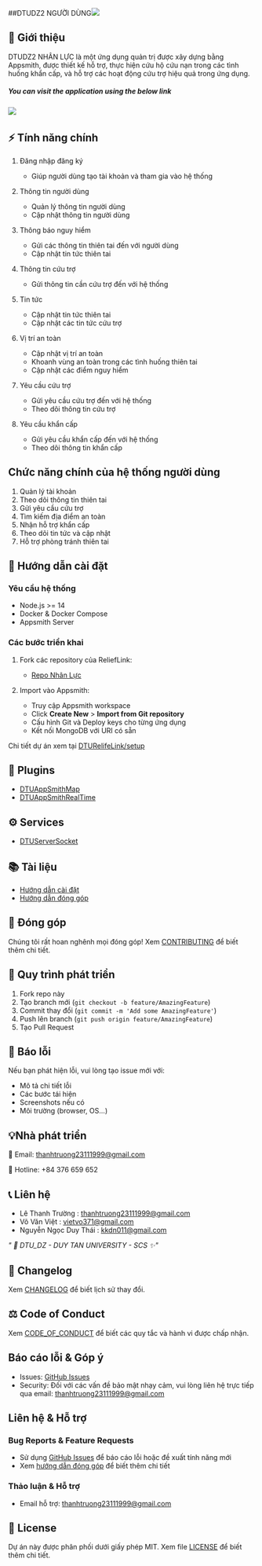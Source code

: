##DTUDZ2 NGƯỜI DÙNG![](https://github.com/Truongpyeo/DTURelifeLink/raw/master/assets/images/Reliefbanner.png)
## 📝 Giới thiệu
DTUDZ2 NHÂN LỰC là một ứng dụng quản trị được xây dựng bằng Appsmith, được thiết kế hỗ trợ, thực hiện cứu hộ cứu nạn trong các tình huống khẩn cấp, và hỗ trợ các hoạt động cứu trợ hiệu quả trong ứng dụng.
##### You can visit the application using the below link

###### [![](https://assets.appsmith.com/git-sync/Buttons.svg) ](https://dz1.dzfullstack.com/app/dtudz2-nguoidung/trang-chu-6750f44df0b1ed2b4a0eb675?branch=master&environment=production)
## ⚡ Tính năng chính

1.  Đăng nhập đăng ký
    - Giúp người dùng tạo tài khoản và tham gia vào hệ thống

2. Thông tin người dùng
    - Quản lý thông tin người dùng
    - Cập nhật thông tin người dùng

3. Thông báo nguy hiểm 
    - Gửi các thông tin thiên tai đến với người dùng
    - Cập nhật tin tức thiên tai 

4. Thông tin cứu trợ
    - Gửi thông tin cần cứu trợ đến với hệ thống

5. Tin tức
    - Cập nhật tin tức thiên tai
    - Cập nhật các tin tức cứu trợ

6. Vị trí an toàn
    - Cập nhật vị trí an toàn
    - Khoanh vùng an toàn trong các tình huống thiên tai
    - Cập nhật các điểm nguy hiểm

6. Yêu cầu cứu trợ
    - Gửi yêu cầu cứu trợ đến với hệ thống
    - Theo dõi thông tin cứu trợ

7. Yêu cầu khẩn cấp
    - Gửi yêu cầu khẩn cấp đến với hệ thống
    - Theo dõi thông tin khẩn cấp

## Chức năng chính của hệ thống người dùng
1. Quản lý tài khoản
2. Theo dõi thông tin thiên tai
3. Gửi yêu cầu cứu trợ
4. Tìm kiếm địa điểm an toàn
5. Nhận hỗ trợ khẩn cấp
6. Theo dõi tin tức và cập nhật
7. Hỗ trợ phòng tránh thiên tai

## 🚀 Hướng dẫn cài đặt

### Yêu cầu hệ thống
- Node.js >= 14
- Docker & Docker Compose 
- Appsmith Server

### Các bước triển khai
1. Fork các repository của ReliefLink:
   - [Repo Nhân Lực](https://github.com/Truongpyeo/DTUDZ2_NguoiDung)

2. Import vào Appsmith:
   - Truy cập Appsmith workspace
   - Click **Create New** > **Import from Git repository**
   - Cấu hình Git và Deploy keys cho từng ứng dụng
   - Kết nối MongoDB với URI có sẵn

Chi tiết dự án xem tại [DTURelifeLink/setup](https://github.com/Truongpyeo/DTURelifeLink/blob/master/docs/setup.md)

## 🧩 Plugins
- [DTUAppSmithMap](https://www.npmjs.com/package/dtuappsmithmap)
- [DTUAppSmithRealTime]()

## ⚙️ Services
- [DTUServerSocket](https://github.com/Truongpyeo/DTUServerSocket)


## 📚 Tài liệu
- [Hướng dẫn cài đặt](https://github.com/Truongpyeo/DTURelifeLink/blob/master/docs/setup.md)
- [Hướng dẫn đóng góp](https://github.com/Truongpyeo/DTURelifeLink/blob/master/CONTRIBUTING.md)

## 🤝 Đóng góp
Chúng tôi rất hoan nghênh mọi đóng góp! Xem [CONTRIBUTING](https://github.com/Truongpyeo/DTURelifeLink/blob/master/CONTRIBUTING.md) để biết thêm chi tiết.

## 🔄 Quy trình phát triển
1. Fork repo này
2. Tạo branch mới (`git checkout -b feature/AmazingFeature`)
3. Commit thay đổi (`git commit -m 'Add some AmazingFeature'`)
4. Push lên branch (`git push origin feature/AmazingFeature`) 
5. Tạo Pull Request

## 🐛 Báo lỗi
Nếu bạn phát hiện lỗi, vui lòng tạo issue mới với:
- Mô tả chi tiết lỗi
- Các bước tái hiện
- Screenshots nếu có
- Môi trường (browser, OS...)

## 💡Nhà phát triển

📧 Email: thanhtruong23111999@gmail.com 

📱 Hotline: +84 376 659 652

## 📞 Liên hệ
- Lê Thanh Trường       :  <u>thanhtruong23111999@gmail.com</u>
- Võ Văn Việt           :  <u>vietvo371@gmail.com</u>
- Nguyễn Ngọc Duy Thái  :  <u>kkdn011@gmail.com</u>

*" 🏫 DTU_DZ - DUY TAN UNIVERSITY - SCS ✨"*

## 📜 Changelog
Xem [CHANGELOG](https://github.com/Truongpyeo/DTURelifeLink/blob/master/CHANGELOG.md) để biết lịch sử thay đổi.

## ⚖️ Code of Conduct
Xem [CODE_OF_CONDUCT](https://github.com/Truongpyeo/DTURelifeLink/blob/master/CODE_OF_CONDUCT.md) để biết các quy tắc và hành vi được chấp nhận.

## Báo cáo lỗi & Góp ý
- Issues: [GitHub Issues](https://github.com/Truongpyeo/DTURelifeLink/issues)
- Security: Đối với các vấn đề bảo mật nhạy cảm, vui lòng liên hệ trực tiếp qua email: <u>thanhtruong23111999@gmail.com</u>

## Liên hệ & Hỗ trợ

### Bug Reports & Feature Requests
- Sử dụng [GitHub Issues](https://github.com/Truongpyeo/DTUDZ2_NguoiDung/issues) để báo cáo lỗi hoặc đề xuất tính năng mới
- Xem [hướng dẫn đóng góp](CONTRIBUTING.md) để biết thêm chi tiết

### Thảo luận & Hỗ trợ
- Email hỗ trợ: thanhtruong23111999@gmail.com

## 📄 License

Dự án này được phân phối dưới giấy phép MIT. Xem file [LICENSE](LICENSE) để biết thêm chi tiết.
